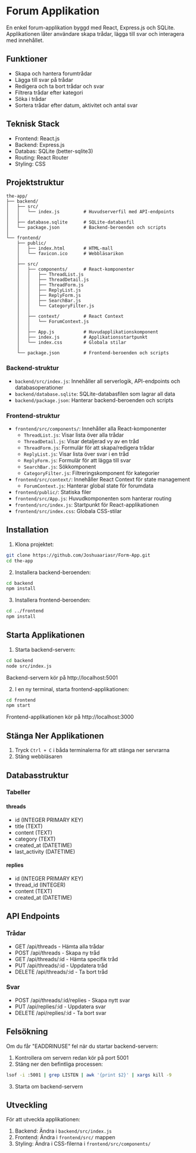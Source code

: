 # Forum Applikation

En enkel forum-applikation byggd med React, Express.js och SQLite. Applikationen låter användare skapa trådar, lägga till svar och interagera med innehållet.

## Funktioner

- Skapa och hantera forumtrådar
- Lägga till svar på trådar
- Redigera och ta bort trådar och svar
- Filtrera trådar efter kategori
- Söka i trådar
- Sortera trådar efter datum, aktivitet och antal svar

## Teknisk Stack

- Frontend: React.js
- Backend: Express.js
- Databas: SQLite (better-sqlite3)
- Routing: React Router
- Styling: CSS

## Projektstruktur
```
the-app/
├── backend/
│   ├── src/
│   │   └── index.js         # Huvudserverfil med API-endpoints
│   │
│   ├── database.sqlite      # SQLite-databasfil
│   └── package.json         # Backend-beroenden och scripts
│
└── frontend/
    ├── public/
    │   ├── index.html       # HTML-mall
    │   └── favicon.ico      # Webbläsarikon
    │
    ├── src/
    │   ├── components/      # React-komponenter
    │   │   ├── ThreadList.js
    │   │   ├── ThreadDetail.js
    │   │   ├── ThreadForm.js
    │   │   ├── ReplyList.js
    │   │   ├── ReplyForm.js
    │   │   ├── SearchBar.js
    │   │   └── CategoryFilter.js
    │   │
    │   ├── context/         # React Context
    │   │   └── ForumContext.js
    │   │
    │   ├── App.js           # Huvudapplikationskomponent
    │   ├── index.js         # Applikationsstartpunkt
    │   └── index.css        # Globala stilar
    │
    └── package.json         # Frontend-beroenden och scripts
```

### Backend-struktur
- `backend/src/index.js`: Innehåller all serverlogik, API-endpoints och databasoperationer
- `backend/database.sqlite`: SQLite-databasfilen som lagrar all data
- `backend/package.json`: Hanterar backend-beroenden och scripts

### Frontend-struktur
- `frontend/src/components/`: Innehåller alla React-komponenter
  - `ThreadList.js`: Visar lista över alla trådar
  - `ThreadDetail.js`: Visar detaljerad vy av en tråd
  - `ThreadForm.js`: Formulär för att skapa/redigera trådar
  - `ReplyList.js`: Visar lista över svar i en tråd
  - `ReplyForm.js`: Formulär för att lägga till svar
  - `SearchBar.js`: Sökkomponent
  - `CategoryFilter.js`: Filtreringskomponent för kategorier
- `frontend/src/context/`: Innehåller React Context för state management
  - `ForumContext.js`: Hanterar global state för forumdata
- `frontend/public/`: Statiska filer
- `frontend/src/App.js`: Huvudkomponenten som hanterar routing
- `frontend/src/index.js`: Startpunkt för React-applikationen
- `frontend/src/index.css`: Globala CSS-stilar

## Installation

1. Klona projektet:
```bash
git clone https://github.com/Joshuaariasr/Form-App.git
cd the-app
```

2. Installera backend-beroenden:
```bash
cd backend
npm install
```

3. Installera frontend-beroenden:
```bash
cd ../frontend
npm install
```

## Starta Applikationen

1. Starta backend-servern:
```bash
cd backend
node src/index.js
```
Backend-servern kör på http://localhost:5001

2. I en ny terminal, starta frontend-applikationen:
```bash
cd frontend
npm start
```
Frontend-applikationen kör på http://localhost:3000

## Stänga Ner Applikationen

1. Tryck `Ctrl + C` i båda terminalerna för att stänga ner servrarna
2. Stäng webbläsaren

## Databasstruktur

### Tabeller

#### threads
- id (INTEGER PRIMARY KEY)
- title (TEXT)
- content (TEXT)
- category (TEXT)
- created_at (DATETIME)
- last_activity (DATETIME)

#### replies
- id (INTEGER PRIMARY KEY)
- thread_id (INTEGER)
- content (TEXT)
- created_at (DATETIME)

## API Endpoints

### Trådar
- GET /api/threads - Hämta alla trådar
- POST /api/threads - Skapa ny tråd
- GET /api/threads/:id - Hämta specifik tråd
- PUT /api/threads/:id - Uppdatera tråd
- DELETE /api/threads/:id - Ta bort tråd

### Svar
- POST /api/threads/:id/replies - Skapa nytt svar
- PUT /api/replies/:id - Uppdatera svar
- DELETE /api/replies/:id - Ta bort svar

## Felsökning

Om du får "EADDRINUSE" fel när du startar backend-servern:
1. Kontrollera om servern redan kör på port 5001
2. Stäng ner den befintliga processen:
```bash
lsof -i :5001 | grep LISTEN | awk '{print $2}' | xargs kill -9
```
3. Starta om backend-servern

## Utveckling

För att utveckla applikationen:
1. Backend: Ändra i `backend/src/index.js`
2. Frontend: Ändra i `frontend/src/` mappen
3. Styling: Ändra i CSS-filerna i `frontend/src/components/`
